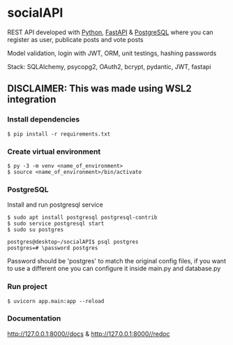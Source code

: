 # socialAPI

REST API developed with [Python](https://www.python.org/), [FastAPI](https://fastapi.tiangolo.com) & [PostgreSQL](https://www.postgresql.org/)
where you can register as user, publicate posts and vote posts

Model validation, login with JWT, ORM, unit testings, hashing passwords

Stack: SQLAlchemy, psycopg2, OAuth2, bcrypt, pydantic, JWT, fastapi

## DISCLAIMER: This was made using WSL2 integration

### Install dependencies
```
$ pip install -r requirements.txt
```

### Create virtual environment
```
$ py -3 -m venv <name_of_environment>
$ source <name_of_environment>/bin/activate
```

### PostgreSQL
Install and run postgresql service

```
$ sudo apt install postgresql postgresql-contrib
$ sudo service postgresql start
$ sudo su postgres
```
```
postgres@desktop~/socialAPI$ psql postgres
postgres=# \password postgres
```
Password should be 'postgres' to match the original config files,
if you want to use a different one you can configure it inside main.py and database.py  

### Run project
```
$ uvicorn app.main:app --reload
```

### Documentation 
http://127.0.0.1:8000//docs & http://127.0.0.1:8000//redoc 


